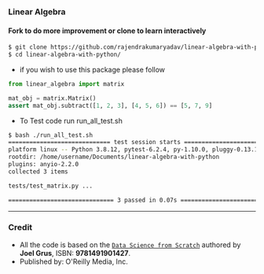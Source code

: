 ### Linear Algebra

#### Fork to do more improvement or clone to learn interactively

```bash
$ git clone https://github.com/rajendrakumaryadav/linear-algebra-with-python.git
$ cd linear-algebra-with-python/

```

* if you wish to use this package please follow

```python
from linear_algebra import matrix

mat_obj = matrix.Matrix()
assert mat_obj.subtract([1, 2, 3], [4, 5, 6]) == [5, 7, 9]
```

* To Test code run run_all_test.sh

```bash
$ bash ./run_all_test.sh
============================= test session starts ==============================
platform linux -- Python 3.8.12, pytest-6.2.4, py-1.10.0, pluggy-0.13.1
rootdir: /home/username/Documents/linear-algebra-with-python
plugins: anyio-2.2.0
collected 3 items                                                              

tests/test_matrix.py ...                                                 [100%]

============================== 3 passed in 0.07s ===============================
```

---
### Credit
- All the code is based on the [`Data Science from Scratch`](https://www.oreilly.com/library/view/data-science-from/9781491901410/) authored by __Joel Grus__, ISBN: **9781491901427**.
- Published by: O'Reilly Media, Inc.

